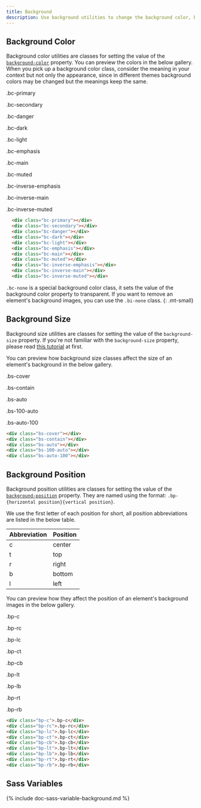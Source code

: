 ```yaml
---
title: Background
description: Use background utilities to change the background color, background size and background pisition of an element.
---
```



## Background Color
Background color utilities are classes for setting the value of the [`background-color`](https://developer.mozilla.org/en-US/docs/Web/CSS/background-color) property.
You can preview the colors in the below gallery. When you pick up a background color class, consider
the meaning in your context but not only the appearance, since in different themes background colors may be
changed but the meanings keep the same.

<div class="background-example mb-none">
  <div>
    <div class="bc-primary"></div>
    <p class="p6">.bc-primary</p>
  </div>
  <div>
    <div class="bc-secondary"></div>
    <p class="p6">.bc-secondary</p>
  </div>
  <div>
    <div class="bc-danger"></div>
    <p class="p6">.bc-danger</p>
  </div>
  <div>
    <div class="bc-dark"></div>
    <p class="p6">.bc-dark</p>
  </div>
  <div>
    <div class="bc-light"></div>
    <p class="p6">.bc-light</p>
  </div>
  <div>
    <div class="bc-emphasis"></div>
    <p class="p6">.bc-emphasis</p>
  </div>
  <div>
    <div class="bc-main"></div>
    <p class="p6">.bc-main</p>
  </div>
  <div>
    <div class="bc-muted"></div>
    <p class="p6">.bc-muted</p>
  </div>
  <div>
    <div class="bc-inverse-emphasis"></div>
    <p class="p6">.bc-inverse-emphasis</p>
  </div>
  <div>
    <div class="bc-inverse-main"></div>
    <p class="p6">.bc-inverse-main</p>
  </div>
  <div>
    <div class="bc-inverse-muted"></div>
    <p class="p6">.bc-inverse-muted</p>
  </div>
</div>

``` html
  <div class="bc-primary"></div>
  <div class="bc-secondary"></div>
  <div class="bc-danger"></div>
  <div class="bc-dark"></div>
  <div class="bc-light"></div>
  <div class="bc-emphasis"></div>
  <div class="bc-main"></div>
  <div class="bc-muted"></div>
  <div class="bc-inverse-emphasis"></div>
  <div class="bc-inverse-main"></div>
  <div class="bc-inverse-muted"></div>
```

`.bc-none` is a special background color class, it sets the value of the background color property
to transparent. If you want to remove an element's background images, you can use the `.bi-none` class.
{: .mt-small}


## Background Size
Background size utilities are classes for setting the value of the `background-size` property.
If you're not familiar with the `background-size` property, please read [this tutorial](https://developer.mozilla.org/en-US/docs/Web/CSS/background-size) at first.

You can preview how background size classes affect the size of an element's background in the below gallery.

<div class="background-example mb-none">
  <div>
    <div class="bs-cover" style="background: url(https://cdn.stocksnap.io/img-thumbs/960w/CTCNBFUFH8.jpg) no-repeat"></div>
    <p class="p6">.bs-cover</p>
  </div>
  <div>
    <div class="bs-contain" style="background: url(https://cdn.stocksnap.io/img-thumbs/960w/CTCNBFUFH8.jpg) no-repeat"></div>
    <p class="p6">.bs-contain</p>
  </div>
  <div>
    <div class="bs-auto" style="background: url(https://cdn.stocksnap.io/img-thumbs/960w/CTCNBFUFH8.jpg) no-repeat"></div>
    <p class="p6">.bs-auto</p>
  </div>
  <div>
    <div class="bs-100-auto" style="background: url(https://cdn.stocksnap.io/img-thumbs/960w/CTCNBFUFH8.jpg) no-repeat"></div>
    <p class="p6">.bs-100-auto</p>
  </div>
  <div>
    <div class="bs-auto-100" style="background: url(https://cdn.stocksnap.io/img-thumbs/960w/CTCNBFUFH8.jpg) no-repeat"></div>
    <p class="p6">.bs-auto-100</p>
  </div>
</div>

``` html
<div class="bs-cover"></div>
<div class="bs-contain"></div>
<div class="bs-auto"></div>
<div class="bs-100-auto"></div>
<div class="bs-auto-100"></div>
```

## Background Position

Background position utilities are classes for setting the value of the [`background-position`](https://developer.mozilla.org/en-US/docs/Web/CSS/background-position) property.
They are named using the format: `.bp-{horizontal position}{vertical position}`.

We use the first letter of each position for short, all position abbreviations are listed in the below table.

<div class="table table-border my-small">
  <table>
    <thead>
      <tr><th>Abbreviation</th><th>Position</th></tr>
    </thead>
    <tbody>
      <tr><td>c</td><td>center</td></tr>
      <tr><td>t</td><td>top</td></tr>
      <tr><td>r</td><td>right</td></tr>
      <tr><td>b</td><td>bottom</td></tr>
      <tr><td>l</td><td>left</td></tr>
    </tbody>
  </table>
</div>

You can preview how they affect the position of an element's background images in the below gallery.

<div class="background-example mb-none">
  <div>
    <div class="bp-c" style="background: url(https://cdn.stocksnap.io/img-thumbs/960w/CTCNBFUFH8.jpg) no-repeat;background-size: 4rem"></div>
    <p class="p6">.bp-c</p>
  </div>
  <div>
    <div class="bp-rc" style="background: url(https://cdn.stocksnap.io/img-thumbs/960w/CTCNBFUFH8.jpg) no-repeat;background-size: 4rem"></div>
    <p class="p6">.bp-rc</p>
  </div>
  <div>
    <div class="bp-lc" style="background: url(https://cdn.stocksnap.io/img-thumbs/960w/CTCNBFUFH8.jpg) no-repeat;background-size: 4rem"></div>
    <p class="p6">.bp-lc</p>
  </div>
  <div>
    <div class="bp-ct" style="background: url(https://cdn.stocksnap.io/img-thumbs/960w/CTCNBFUFH8.jpg) no-repeat;background-size: 4rem"></div>
    <p class="p6">.bp-ct</p>
  </div>
  <div>
    <div class="bp-cb" style="background: url(https://cdn.stocksnap.io/img-thumbs/960w/CTCNBFUFH8.jpg) no-repeat;background-size: 4rem"></div>
    <p class="p6">.bp-cb</p>
  </div>
  <div>
    <div class="bp-lt" style="background: url(https://cdn.stocksnap.io/img-thumbs/960w/CTCNBFUFH8.jpg) no-repeat;background-size: 4rem"></div>
    <p class="p6">.bp-lt</p>
  </div>
  <div>
    <div class="bp-lb" style="background: url(https://cdn.stocksnap.io/img-thumbs/960w/CTCNBFUFH8.jpg) no-repeat;background-size: 4rem"></div>
    <p class="p6">.bp-lb</p>
  </div>
  <div>
    <div class="bp-rt" style="background: url(https://cdn.stocksnap.io/img-thumbs/960w/CTCNBFUFH8.jpg) no-repeat;background-size: 4rem"></div>
    <p class="p6">.bp-rt</p>
  </div>
  <div>
    <div class="bp-rb" style="background: url(https://cdn.stocksnap.io/img-thumbs/960w/CTCNBFUFH8.jpg) no-repeat;background-size: 4rem"></div>
    <p class="p6">.bp-rb</p>
  </div>
</div>

``` html
<div class="bp-c">.bp-c</div>
<div class="bp-rc">.bp-rc</div>
<div class="bp-lc">.bp-lc</div>
<div class="bp-ct">.bp-ct</div>
<div class="bp-cb">.bp-cb</div>
<div class="bp-lt">.bp-lt</div>
<div class="bp-lb">.bp-lb</div>
<div class="bp-rt">.bp-rt</div>
<div class="bp-rb">.bp-rb</div>
```


## Sass Variables

{% include doc-sass-variable-background.md %}
